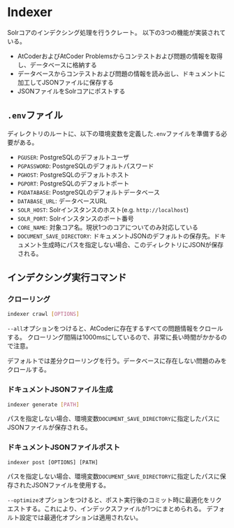 # Indexer

Solrコアのインデクシング処理を行うクレート。
以下の3つの機能が実装されている。

- AtCoderおよびAtCoder Problemsからコンテストおよび問題の情報を取得し、データベースに格納する
- データベースからコンテストおよび問題の情報を読み出し、ドキュメントに加工してJSONファイルに保存する
- JSONファイルをSolrコアにポストする

## `.env`ファイル

ディレクトリのルートに、以下の環境変数を定義した`.env`ファイルを準備する必要がある。

- `PGUSER`: PostgreSQLのデフォルトユーザ
- `PGPASSWORD`: PostgreSQLのデフォルトパスワード
- `PGHOST`: PostgreSQLのデフォルトホスト
- `PGPORT`: PostgreSQLのデフォルトポート
- `PGDATABASE`: PostgreSQLのデフォルトデータベース
- `DATABASE_URL`: データベースURL
- `SOLR_HOST`: Solrインスタンスのホスト(e.g. `http://localhost`)
- `SOLR_PORT`: Solrインスタンスのポート番号
- `CORE_NAME`: 対象コア名。現状1つのコアについてのみ対応している
- `DOCUMENT_SAVE_DIRECTORY`: ドキュメントJSONのデフォルトの保存先。ドキュメント生成時にパスを指定しない場合、このディレクトリにJSONが保存される。

## インデクシング実行コマンド

### クローリング

```bash
indexer crawl [OPTIONS]
```

`--all`オプションをつけると、AtCoderに存在するすべての問題情報をクロールする。
クローリング間隔は1000msにしているので、非常に長い時間がかかるので注意。

デフォルトでは差分クローリングを行う。データベースに存在しない問題のみをクロールする。

### ドキュメントJSONファイル生成

```bash
indexer generate [PATH]
```

パスを指定しない場合、環境変数`DOCUMENT_SAVE_DIRECTORY`に指定したパスにJSONファイルが保存される。

### ドキュメントJSONファイルポスト

```indexer
indexer post [OPTIONS] [PATH]
```

パスを指定しない場合、環境変数`DOCUMENT_SAVE_DIRECTORY`に指定したパスに保存されたJSONファイルを使用する。

`--optimize`オプションをつけると、ポスト実行後のコミット時に最適化をリクエストする。これにより、インデックスファイルが1つにまとめられる。
デフォルト設定では最適化オプションは適用されない。
